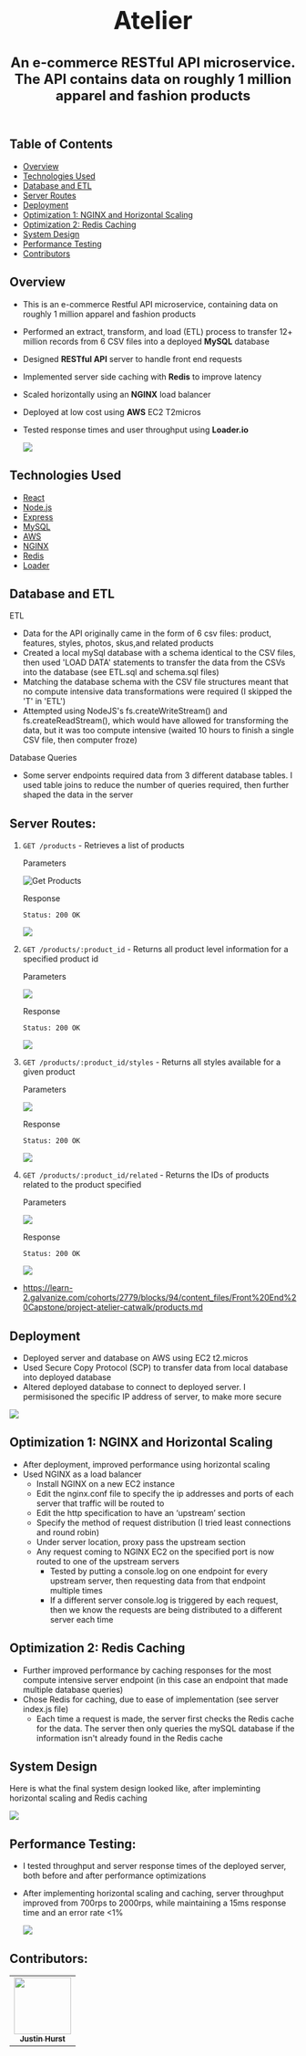 <h1 align="center" style="font-size: 2.7rem;">Atelier</h1>

<h2 align="center" style="font-size: 1.5rem;">An e-commerce RESTful API microservice. The API contains data on roughly 1 million apparel and fashion products<br><br>



## Table of Contents

- [Overview](#Overview)
- [Technologies Used](#Technologies-Used)
- [Database and ETL](#Database-and-ETL)
- [Server Routes](#Server-Routes)
- [Deployment](#Deployment)
- [Optimization 1: NGINX and Horizontal Scaling](#Optimization-1:-NGINX-and-Horizontal-Scaling)
- [Optimization 2: Redis Caching](#Optimization-2:-Redis-Caching)
- [System Design](#System-Design)
- [Performance Testing](#Performance-Testing)
- [Contributors](#Contributors)

## Overview
- This is an e-commerce Restful API microservice, containing data on roughly 1 million apparel and fashion products
- Performed an extract, transform, and load (ETL) process to transfer 12+ million records from 6 CSV files into a deployed **MySQL** database
- Designed **RESTful API** server to handle front end requests
- Implemented server side caching with **Redis** to improve latency
- Scaled horizontally using an **NGINX** load balancer
- Deployed at low cost using **AWS** EC2 T2micros
- Tested response times and user throughput using **Loader.io**

  ![](images/design_2.png)

## Technologies Used
- [React](https://reactjs.org/)
- [Node.js](https://nodejs.org/en/)
- [Express](https://expressjs.com/)
- [MySQL](https://www.mysql.com/)
- [AWS](https://aws.amazon.com/)
- [NGINX](https://www.nginx.com/)
- [Redis](https://redis.io/)
- [Loader](https://loader.io/)

## Database and ETL
ETL
- Data for the API originally came in the form of 6 csv files: product, features, styles, photos, skus,and related products
- Created a local mySql database with a schema identical to the CSV files, then used 'LOAD DATA' statements to transfer the data from the CSVs into the database (see ETL.sql and schema.sql files)
- Matching the database schema with the CSV file structures meant that no compute intensive data transformations were required (I skipped the 'T' in 'ETL')
- Attempted using NodeJS's fs.createWriteStream() and fs.createReadStream(), which would have allowed for transforming the data, but it was too compute intensive (waited 10 hours to finish a single CSV file, then computer froze)

Database Queries
- Some server endpoints required data from 3 different database tables. I used table joins to reduce the number of queries required, then further shaped the data in the server


## Server Routes:

1. `GET /products` - Retrieves a list of products

    Parameters

    ![Get Products](images/get_products_params.png 'Get Products')

    Response

    `Status: 200 OK`

    ![](images/get_products_response.png)

2.  `GET /products/:product_id` - Returns all product level information for a specified product id

    Parameters

    ![](images/get_productID_params.png)

    Response

    `Status: 200 OK`

    ![](images/get_productID_response.png)
3. `GET /products/:product_id/styles` - Returns all styles available for a given product

    Parameters

    ![](images/get_productStyles_params.png)

    Response

    `Status: 200 OK`

    ![](images/get_productStyles_response.png)


4. `GET /products/:product_id/related` - Returns the IDs of products related to the product specified

    Parameters

    ![](images/get_related_params.png)

    Response

    `Status: 200 OK`

    ![](images/get_related_response.png)

- https://learn-2.galvanize.com/cohorts/2779/blocks/94/content_files/Front%20End%20Capstone/project-atelier-catwalk/products.md


## Deployment
- Deployed server and database on AWS using EC2 t2.micros
- Used Secure Copy Protocol (SCP) to transfer data from local database into deployed database
- Altered deployed database to connect to deployed server. I permisisoned the specific IP address of server, to make more secure

![](images/AWS.png)

## Optimization 1: NGINX and Horizontal Scaling
- After deployment, improved performance using horizontal scaling
- Used NGINX as a load balancer
  - Install NGINX on a new EC2 instance
  - Edit the nginx.conf file to specify the ip addresses and ports of each server that traffic will be routed to
  - Edit the http specification to have an ‘upstream’ section
  - Specify the method of request distribution (I tried least connections and round robin)
  - Under server location, proxy pass the upstream section
  - Any request coming to NGINX EC2 on the specified port is now routed to one of the upstream servers
    - Tested by putting a console.log on one endpoint for every upstream server, then requesting data from that endpoint multiple times
    - If a different server console.log is triggered by each request, then we know the requests are being distributed to a different server each time

## Optimization 2: Redis Caching
- Further improved performance by caching responses for the most compute intensive server endpoint (in this case an endpoint that made multiple database queries)
- Chose Redis for caching, due to ease of implementation (see server index.js file)
  - Each time a request is made, the server first checks the Redis cache for the data. The server then only queries the mySQL database if the information isn't already found in the Redis cache

## System Design
Here is what the final system design looked like, after impleminting horizontal scaling and Redis caching

![](images/design_2.png)

## Performance Testing:
- I tested throughput and server response times of the deployed server, both before and after performance optimizations
- After implementing horizontal scaling and caching, server throughput improved from 700rps to 2000rps, while maintaining a 15ms response time and an error rate <1%

  ![](images/loader_io.png)

## Contributors:


<table>
  <tr>
    <td align="center"><a href="https://github.com/TN423"><img src="https://avatars.githubusercontent.com/u/80915187?v=4" width="100px;" alt=""/><br /><sub><b>Justin Hurst</b></sub></a><br /></td>
  </tr>
</table>
